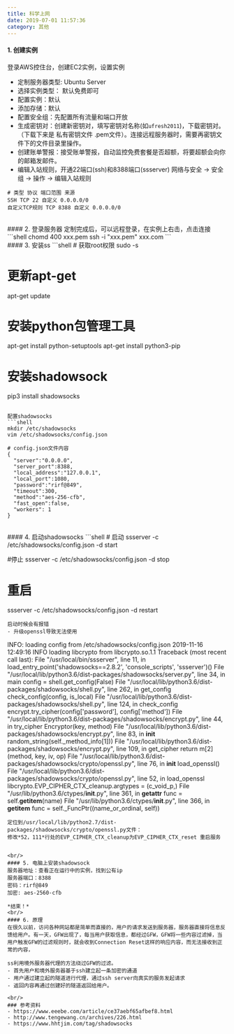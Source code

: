 ```yaml
---
title: 科学上网
date: 2019-07-01 11:57:36
category: 其他
---
```

#### 1. 创建实例
登录AWS控住台，创建EC2实例，设置实例
- 定制服务器类型: Ubuntu Server
- 选择实例类型： 默认免费即可
- 配置实例：默认
- 添加存储：默认
- 配置安全组：先配置所有流量和端口开放
- 生成密钥对：创建新密钥对，填写密钥对名称(如`ufresh2011`)，下载密钥对。（下载下来是 私有密钥文件 .pem文件）。连接远程服务器时，需要再密钥文件下的文件目录里操作。
- 创建账单警报：接受账单警报，自动监控免费套餐是否超额，将要超额会向你的邮箱发邮件。
- 编辑入站规则，开通22端口(ssh)和8388端口(ssserver)
网络与安全 -> 安全组 -> 操作 -> 编辑入站规则
```shell
# 类型 协议 端口范围 来源
SSH TCP 22 自定义 0.0.0.0/0
自定义TCP规则 TCP 8388 自定义 0.0.0.0/0
```

<br/>
#### 2. 登录服务器
定制完成后，可以远程登录，在实例上右击，点击连接
```shell
chomd 400 xxx.pem
ssh -i "xxx.pem" xxx.com
```

<br/>
#### 3. 安装ss
```shell
# 获取root权限
sudo -s

# 更新apt-get
apt-get update

# 安装python包管理工具
apt-get install python-setuptools
apt-get install python3-pip

# 安装shadowsock 
pip3 install shadowsocks
```

配置shadowsocks
```shell
mkdir /etc/shadowsocks
vim /etc/shadowsocks/config.json

# config.json文件内容
{
  "server":"0.0.0.0",
  "server_port":8388,
  "local_address":"127.0.0.1",
  "local_port":1080,
  "password":"rirf@849",
  "timeout":300,
  "method":"aes-256-cfb",
  "fast_open":false,
  "workers": 1
}
```

<br/>
#### 4. 启动shadowsocks
```shell
# 启动
ssserver -c /etc/shadowsocks/config.json -d start 

#停止
ssserver -c /etc/shadowsocks/config.json -d stop 

# 重启
ssserver -c /etc/shadowsocks/config.json -d restart
```
启动时候会有报错
- 升级openssl导致无法使用
```
INFO: loading config from /etc/shadowsocks/config.json
2019-11-16 12:49:16 INFO     loading libcrypto from libcrypto.so.1.1
Traceback (most recent call last):
  File "/usr/local/bin/ssserver", line 11, in <module>
    load_entry_point('shadowsocks==2.8.2', 'console_scripts', 'ssserver')()
  File "/usr/local/lib/python3.6/dist-packages/shadowsocks/server.py", line 34, in main
    config = shell.get_config(False)
  File "/usr/local/lib/python3.6/dist-packages/shadowsocks/shell.py", line 262, in get_config
    check_config(config, is_local)
  File "/usr/local/lib/python3.6/dist-packages/shadowsocks/shell.py", line 124, in check_config
    encrypt.try_cipher(config['password'], config['method'])
  File "/usr/local/lib/python3.6/dist-packages/shadowsocks/encrypt.py", line 44, in try_cipher
    Encryptor(key, method)
  File "/usr/local/lib/python3.6/dist-packages/shadowsocks/encrypt.py", line 83, in __init__
    random_string(self._method_info[1]))
  File "/usr/local/lib/python3.6/dist-packages/shadowsocks/encrypt.py", line 109, in get_cipher
    return m[2](method, key, iv, op)
  File "/usr/local/lib/python3.6/dist-packages/shadowsocks/crypto/openssl.py", line 76, in __init__
    load_openssl()
  File "/usr/local/lib/python3.6/dist-packages/shadowsocks/crypto/openssl.py", line 52, in load_openssl
    libcrypto.EVP_CIPHER_CTX_cleanup.argtypes = (c_void_p,)
  File "/usr/lib/python3.6/ctypes/__init__.py", line 361, in __getattr__
    func = self.__getitem__(name)
  File "/usr/lib/python3.6/ctypes/__init__.py", line 366, in __getitem__
    func = self._FuncPtr((name_or_ordinal, self))

```
定位到/usr/local/lib/python2.7/dist-packages/shadowsocks/crypto/openssl.py文件：
修改*52，111*行处的EVP_CIPHER_CTX_cleanup为EVP_CIPHER_CTX_reset 重启服务


<br/>
#### 5. 电脑上安装shadowsock
服务器地址：查看正在运行中的实例，找到公有ip
服务器端口：8388
密码：rirf@849
加密: aes-2560-cfb

*结束！*
<br/>
#### 6. 原理
在很久以前，访问各种网站都是简单而直接的，用户的请求发送到服务器，服务器直接将信息反馈给用户。有一天，GFW出现了，每当用户获取信息，都经过GFW，GFW将一些内容过滤掉，当用户触发GFW的过滤规则时，就会收到Connection Reset这样的响应内容，而无法接收到正常的内容，

ss利用境外服务器代理的方法绕过GFW的过滤。
- 首先用户和境外服务器基于ssh建立起一条加密的通道
- 用户通过建立起的隧道进行代理，通过ssh server向真实的服务发起请求
- 返回内容再通过创建好的隧道返回给用户。

<br/>
### 参考资料
- https://www.eeebe.com/article/ce37aebf65afbef8.html
- http://www.tengewang.cn/archives/226.html
- https://www.hhtjim.com/tag/shadowsocks